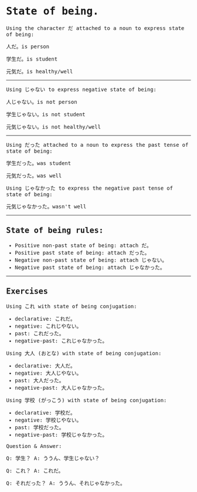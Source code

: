 <samp>

# State of being.

Using the character だ attached to a noun to express state of being:

人だ。is person

学生だ。is student

元気だ。is healthy/well

---

Using じゃない to express negative state of being:

人じゃない。is not person

学生じゃない。is not student

元気じゃない。is not healthy/well

---

Using だった attached to a noun to express the past tense of state of being:

学生だった。was student

元気だった。was well

Using じゃなかった to express the negative past tense of state of being:

元気じゃなかった。wasn't well

---

## State of being rules:

- Positive non-past state of being: attach だ。
- Positive past state of being: attach だった。
- Negative non-past state of being: attach じゃない。
- Negative past state of being: attach じゃなかった。

---

## Exercises

Using これ with state of being conjugation:

- declarative: これだ。
- negative: これじやない。
- past: これだった。
- negative-past: これじゃなかった。

Using 大人 (おとな) with state of being conjugation:

- declarative: 大人だ。
- negative: 大人じやない。
- past: 大人だった。
- negative-past: 大人じゃなかった。

Using 学校 (がっこう) with state of being conjugation:

- declarative: 学校だ。
- negative: 学校じやない。
- past: 学校だった。
- negative-past: 学校じゃなかった。

Question & Answer:

Q: 学生？
A: ううん、学生じゃない？

Q: これ？
A: これだ。

Q: それだった？
A: ううん、それじゃなかった。

</samp>

